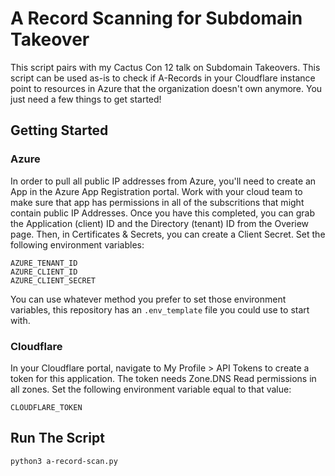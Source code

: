 # A Record Scanning for Subdomain Takeover
This script pairs with my Cactus Con 12 talk on Subdomain Takeovers. This script can be used as-is to check if A-Records in your Cloudflare instance point to resources in Azure that the organization doesn't own anymore. You just need a few things to get started!

## Getting Started
### Azure
In order to pull all public IP addresses from Azure, you'll need to create an App in the Azure App Registration portal. Work with your cloud team to make sure that app has permissions in all of the subscritions that might contain public IP Addresses. Once you have this completed, you can grab the Application (client) ID and the Directory (tenant) ID from the Overiew page. Then, in Certificates & Secrets, you can create a Client Secret. Set the following environment variables:
```
AZURE_TENANT_ID
AZURE_CLIENT_ID
AZURE_CLIENT_SECRET
```
You can use whatever method you prefer to set those environment variables, this repository has an `.env_template` file you could use to start with.

### Cloudflare
In your Cloudflare portal, navigate to My Profile > API Tokens to create a token for this application. The token needs Zone.DNS Read permissions in all zones. Set the following environment variable equal to that value:
```
CLOUDFLARE_TOKEN
```

## Run The Script
```
python3 a-record-scan.py
```
